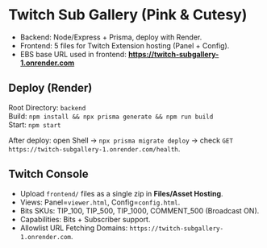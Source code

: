 # Twitch Sub Gallery (Pink & Cutesy)

- Backend: Node/Express + Prisma, deploy with Render.
- Frontend: 5 files for Twitch Extension hosting (Panel + Config).
- EBS base URL used in frontend: **https://twitch-subgallery-1.onrender.com**

## Deploy (Render)
Root Directory: `backend`  
Build: `npm install && npx prisma generate && npm run build`  
Start: `npm start`

After deploy: open Shell → `npx prisma migrate deploy` → check `GET https://twitch-subgallery-1.onrender.com/health`.

## Twitch Console
- Upload `frontend/` files as a single zip in **Files/Asset Hosting**.
- Views: Panel=`viewer.html`, Config=`config.html`.
- Bits SKUs: TIP_100, TIP_500, TIP_1000, COMMENT_500 (Broadcast ON).
- Capabilities: Bits + Subscriber support.
- Allowlist URL Fetching Domains: `https://twitch-subgallery-1.onrender.com`.
